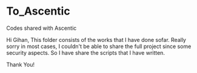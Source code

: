 # To_Ascentic
Codes shared with Ascentic

Hi Gihan,
This folder consists of the works that I have done sofar. Really sorry in most cases, I couldn't be able to share the full project since some security aspects.
So I have share the scripts that I have written.

Thank You!

